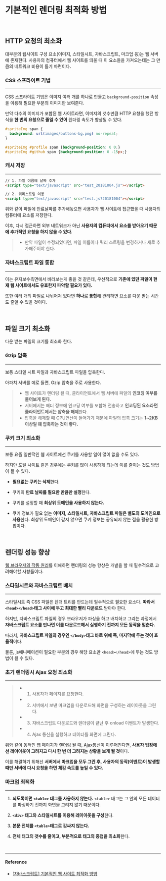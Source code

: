 # 기본적인 렌더링 최적화 방법

<br/>

## HTTP 요청의 최소화

대부분의 웹사이트 구성 요소(이미지, 스타일시트, 자바스크립트, 마크업 등)는 웹 서버에 존재한다.
사용자의 컴퓨터에서 웹 사이트를 띄울 때 이 요소들을 가져오는데는 그 만큼의 네트워크 비용이 들기 마련이다. 

### CSS 스프라이트 기법

---

CSS 스프라이트 기법은 이미지 여러 개를 하나로 만들고 `background-position` 속성을 이용해 필요한 부분의 이미지만 보여준다.

만약 다수의 이미지가 포함된 웹 사이트라면, 이미지의 갯수만큼 HTTP 요청을 했던 방식을 **한 번의 요청으로 줄일 수 있어** 렌더링 속도가 향상될 수 있다.

```css
#spriteImg span {
  background: url(images/buttons-bg.png) no-repeat;
}

#spriteImg #profile span {background-position: 0 0;}
#spriteImg #github span {background-position: 0 -15px;}
```

### 캐시 저장

---

```html
// 1. 파일 이름에 날짜 추가
<script type="text/javascript" src="test_20181004.js"></script>

// 2. 쿼리스트링 이용
<script type="text/javascript" src="test.js?20181004"></script>

```

위와 같이 파일에 만료날짜를 추가해놓으면 사용자가 웹 사이트에 접근했을 때 사용자의 컴퓨터에 요소를 저장한다.

이후, 다시 접근하면 외부 네트워크가 아닌 **사용자의 컴퓨터에서 요소를 받아오기 때문에 추가적인 요청을 하지 않을 수 있다.**

> * 만약 파일이 수정되었다면, 파일 이름이나 쿼리 스트링을 변경하거나 새로 추가해주어야 한다.

### 자바스크립트 파일 통합

---

이는 유지보수측면에서 바라보는게 좋을 것 같은데, 우선적으로 **기존에 있던 파일이 현재 웹 사이트에서도 유효한지 파악할 필요가 있다.**

또한 여러 개의 파일로 나뉘어져 있다면 **하나로 통합**해 관리하면 요소를 다운 받는 시간도 줄일 수 있을 것이다.

<br/>

## 파일 크기 최소화

다운 받는 파일의 크기를 최소화 한다.

### Gzip 압축

---

보통 스타일 시트 파일과 자바스크립트 파일을 압축한다.

아파치 서버를 예로 들면, Gzip 압축을 주로 사용한다.

> * 웹 사이트가 렌더링 될 때, 클라이언트에서 웹 서버에 파일의 **인코딩 여부를 물어보게 된다.**
> * 서버에서는 헤더 정보에 인코딩 여부를 포함해 전송하고 **인코딩된 요소라면 클라이언트에서는 압축을 해제**한다.
> * 압축을 해제할 때 CPU연산이 들어가기 때문에 파일의 압축 크기는 **1~2KB 이상일 떄 압축하는 것이 좋다.**

### 쿠키 크기 최소화

---

보통 요즘 일반적인 웹 사이트에선 쿠키를 사용할 일이 많이 없을 수도 있다.

하지만 포털 사이트 같은 경우에는 쿠키를 많이 사용하게 되는데 이를 줄이는 것도 방법이 될 수 있다.

* **필요없는 쿠키는 삭제**한다.

* 쿠키의 **만료 날짜를 필요한 만큼만 설정**한다.

* 쿠키를 설정할 때 **최상위 도메인을 사용하지 않는다.**

* 쿠키 정보가 필요 없는 **이미지, 스타일시트, 자바스크립트 파일은 별도의 도메인으로 사용**한다. 최상위 도메인이 같지 않으면 쿠키 정보는 공유되지 않는 점을 활용한 방법이다.

<br/>

## 렌더링 성능 향상

[웹 브라우저의 작동 원리](https://github.com/Im-D/Dev-Docs/blob/master/Browser/%EC%9B%B9%20%EB%B8%8C%EB%9D%BC%EC%9A%B0%EC%A0%80%EC%9D%98%20%EC%9E%91%EB%8F%99%20%EC%9B%90%EB%A6%AC.md)를 이해하면 렌더링의 성능 향상은 개발을 할 때 필수적으로 고려해야할 사항들이다.

### 스타일시트와 자바스크립트 배치

---

스타일시트 즉 CSS 파일은 렌더 트리를 만드는데 필수적으로 필요한 요소다. **따라서 `<head></head>`태그 사이에 두고 최대한 빨리 다운로드** 받아야 한다.

하지만, 자바스크립트 파일의 경우 브라우저가 파싱을 하고 배치하고 그리는 과정에서 **자바스크립트 요소를 만나면 이를 다운로드해서 실행하기 전까지 모든 동작을 멈춘다.**

따라서, **자바스크립트 파일의 경우엔 `</body>`태그 바로 위에 즉, 마지막에 두는 것이 효율적**이다.

물론, js애니메이션이 필요한 부분의 경우 해당 요소만 `<head></head>`에 두는 것도 방법이 될 수 있다.

### 초기 렌더링시 Ajax 요청 최소화

---

> * 1.  사용자가 페이지를 요청한다.
> * 2. 서버에서 보낸 마크업을 다운로드해 화면을 구성하는 레이아웃을 그린다.
> * 3. 자바스크립트 다운로드와 렌더링이 끝난 후 onload 이벤트가 발생한다.
> * 4. Ajax 통신을 실행하고 데이터를 화면에 그린다.

위와 같이 동적인 웹 페이지가 렌더링 될 때, Ajax통신이 이루어진다면, **사용자 입장에선 레이아웃이 그려지고 다시 한 번 더 그려지는 상황을 보게 될 것**이다.

이를 해결하기 위해선 **서버에서 마크업을 모두 그린 후, 사용자의 동작(이벤트)이 발생할 때만 서버에 다시 요청을 하면 체감 속도를 높일 수 있다.**

### 마크업 최적화

---

1. **되도록이면 `<table>` 태그를 사용하지 않는다.** `<table>` 태그는 그 안의 모든 데이터를 파싱하기 전까지 화면을 그리지 않기 때문이다.

2. **`<div>` 태그와 스타일시트를 이용해 레이아웃을 구성**한다.

3. **본문 전체를 `<table>`태그로 감싸지 않는다.**

4. **전체 태그의 갯수를 줄이고, 부분적으로 태그의 중첩을 최소화**한다.

<br/>

---

#### Reference

- [[자바스크립트] 기본적인 웹 사이트 최적화 방법](http://12bme.tistory.com/128)

